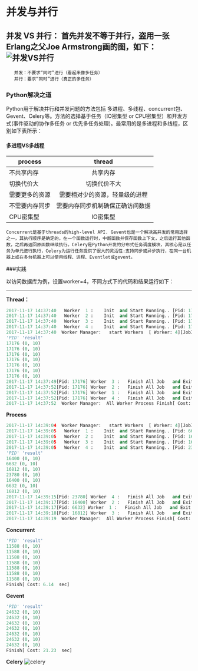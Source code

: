 # 并发与并行

并发 VS 并行：
       首先并发**不等于**并行，盗用一张Erlang之父Joe Armstrong画的图，如下：
       ![并发VS并行](https://github.com/danielgy/TensorFlow_toturial/blob/master/python/image/concurrent%26paralism.jpg)
---
       并发：不要求“同时”进行（看起来像多任务）
       并行：要求“同时”进行（真正的多任务）

###  Python解决之道

Python用于解决并行和并发问题的方法包括 多进程、多线程、concurrent包、Gevent、Celery等。方法的选择基于任务（IO密集型 or CPU密集型）和开发方式(事件驱动的协作多任务 or 优先多任务处理)。最常用的是多进程和多线程，区别如下表所示：
#### **多进程VS多线程**
| process |thread |
| ------------- |:-------------:|
| 不共享内存| 共享内存 |
| 切换代价大 | 切换代价不大 | 
| 需要更多的资源 | 需要相对少的资源，轻量级的进程 |
|不需要内存同步|需要内存同步机制确保正确访问数据|
|CPU密集型|IO密集型|
	
	Concurrent是基于threads的high-level API. Gevent也是一个解决高并发的常用选择之一，其执行顺序是确定的，在一个函数运行时，中断函数并保存函数上下文，之后运行其他函数，之后再返回原函数继续执行。Celery是Python开发的分布式任务调度模块，其核心是以任务为单元进行执行，Celery为运行任务提供了很大的灵活性:支持同步或异步执行，在同一台机器上或在多台机器上可以使用线程、进程、Eventlet或gevent。


###实践

以访问数据库为例，设置worker=4，不同方式下的代码和结果运行如下：

---
**Thread：**

```python
2017-11-17 14:37:40   Worker  1 :    Init  and Start Running.. [Pid: 17176]
2017-11-17 14:37:40   Worker  2 :    Init  and Start Running.. [Pid: 17176]
2017-11-17 14:37:40   Worker  3 :    Init  and Start Running.. [Pid: 17176]
2017-11-17 14:37:40   Worker  4 :    Init  and Start Running.. [Pid: 17176]
2017-11-17 14:37:40  Worker Manager:   start Workers  [ Worker: 4][JobInQueue: 3] . 
'PID' 'result' 
17176 (0, 10)
17176 (0, 10)
17176 (0, 10)
17176 (0, 10)
17176 (0, 10)
17176 (0, 10)
17176 (0, 10)
2017-11-17 14:37:49[Pid: 17176] Worker  3 :   Finish All Job   and Exit    . 
2017-11-17 14:37:52[Pid: 17176] Worker  2 :   Finish All Job   and Exit    . 
2017-11-17 14:37:52[Pid: 17176] Worker  1 :   Finish All Job   and Exit    . 
2017-11-17 14:37:52[Pid: 17176] Worker  4 :   Finish All Job   and Exit    . 
2017-11-17 14:37:52  Worker Manager:  All Worker Process Finish[ Cost: 12.17  sec]. 
```

**Process**
```python
2017-11-17 14:39:04  Worker Manager:   start Workers  [ Worker: 4][JobInQueue: 7] . 
2017-11-17 14:39:05   Worker  1 :    Init  and Start Running.. [Pid: 6632]
2017-11-17 14:39:05   Worker  2 :    Init  and Start Running.. [Pid: 16400]
2017-11-17 14:39:05   Worker  3 :    Init  and Start Running.. [Pid: 16812]
2017-11-17 14:39:05   Worker  4 :    Init  and Start Running.. [Pid: 23780]
'PID' 'result' 
16400 (0, 10)
6632 (0, 10)
16812 (0, 10)
23780 (0, 10)
16400 (0, 10)
6632 (0, 10)
16812 (0, 10)
2017-11-17 14:39:15[Pid: 23780] Worker  4 :   Finish All Job   and Exit    . 
2017-11-17 14:39:17[Pid: 16400] Worker  2 :   Finish All Job   and Exit    . 
2017-11-17 14:39:17[Pid: 6632] Worker  1 :   Finish All Job   and Exit    . 
2017-11-17 14:39:18[Pid: 16812] Worker  3 :   Finish All Job   and Exit    . 
2017-11-17 14:39:19  Worker Manager:  All Worker Process Finish[ Cost: 14.94  sec]. 
```


**Concurrent**
```python
'PID' 'result' 
11588 (0, 10)
11588 (0, 10)
11588 (0, 10)
11588 (0, 10)
11588 (0, 10)
11588 (0, 10)
11588 (0, 10)
Finish[ Cost: 6.14  sec]
```

**Gevent**
```python
'PID' 'result' 
24632 (0, 10)
24632 (0, 10)
24632 (0, 10)
24632 (0, 10)
24632 (0, 10)
24632 (0, 10)
24632 (0, 10)
Finish[ Cost: 21.23  sec]
```

**Celery**
![celery](https://github.com/danielgy/TensorFlow_toturial/blob/master/python/image/celery.jpg)

